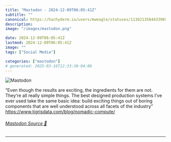 ```yaml
---
title: "Mastodon - 2024-12-09T06:05:41Z"
subtitle: ""
canonical: https://hachyderm.io/users/mweagle/statuses/113621358443396966
description:
image: "/images/mastodon.png"

date: 2024-12-09T06:05:41Z
lastmod: 2024-12-09T06:05:41Z
image: ""
tags: ["Social Media"]

categories: ["mastodon"]
# generated: 2025-03-16T12:33:30-04:00
---
```

![Mastodon](/images/mastodon.png)

<p>“Even though the results are exciting, the ingredients for them are not. They’re all really simple things. The best designed production systems I’ve ever used take the same basic idea: build exciting things out of boring components that are well understood across all facets of the industry”<br /><a href="https://www.tigrisdata.com/blog/nomadic-compute/" target="_blank" rel="nofollow noopener noreferrer" translate="no"><span class="invisible">https://www.</span><span class="ellipsis">tigrisdata.com/blog/nomadic-co</span><span class="invisible">mpute/</span></a></p>


###### [Mastodon Source 🐘](https://hachyderm.io/@mweagle/113621358443396966)

___
